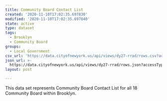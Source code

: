 ```yaml
---
title: Community Board Contact List
created: '2020-11-10T17:02:35.697830'
modified: '2020-11-10T17:02:35.697840'
state: active
type: dataset
tags:
  - Brooklyn
  - Community Board
groups:
  - Local Government
csv_url: 'https://data.cityofnewyork.us/api/views/dy27-rrad/rows.csv?accessType=DOWNLOAD'
json_url: >-
  https://data.cityofnewyork.us/api/views/dy27-rrad/rows.json?accessType=DOWNLOAD
layout: post

---
```

This data set represents Community Board Contact List for all 18 Community Board within Brooklyn.
